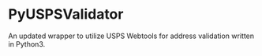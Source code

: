 # PyUSPSValidator
An updated wrapper to utilize USPS Webtools for address validation written in Python3.
